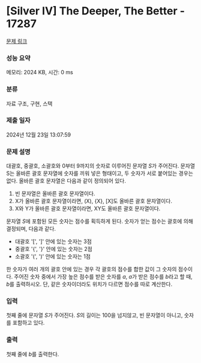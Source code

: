 # [Silver IV] The Deeper, The Better - 17287 

[문제 링크](https://www.acmicpc.net/problem/17287) 

### 성능 요약

메모리: 2024 KB, 시간: 0 ms

### 분류

자료 구조, 구현, 스택

### 제출 일자

2024년 12월 23일 13:07:59

### 문제 설명

<p>대괄호, 중괄호, 소괄호와 0부터 9까지의 숫자로 이루어진 문자열 <em>S</em>가 주어진다. 문자열 S는 올바른 괄호 문자열에 숫자를 끼워 넣은 형태이고, 두 숫자가 서로 붙어있는 경우는 없다. 올바른 괄호 문자열은 다음과 같이 정의되어 있다.</p>

<ol>
	<li>빈 문자열은 올바른 괄호 문자열이다.</li>
	<li>X가 올바른 괄호 문자열이라면, (X), {X}, [X]도 올바른 괄호 문자열이다.</li>
	<li>X와 Y가 올바른 괄호 문자열이라면, XY도 올바른 괄호 문자열이다.</li>
</ol>

<p>문자열 <em>S</em>에 포함된 모든 숫자는 점수를 획득하게 된다. 숫자가 얻는 점수는 괄호에 의해 결정되며, 다음과 같다.</p>

<ul>
	<li>대괄호 '[', ']' 안에 있는 숫자는 3점</li>
	<li>중괄호 '{', '}' 안에 있는 숫자는 2점</li>
	<li>소괄호 '(', ')' 안에 있는 숫자는 1점</li>
</ul>

<p>한 숫자가 여러 개의 괄호 안에 있는 경우 각 괄호의 점수를 합한 값이 그 숫자의 점수이다. 주어진 숫자 중에서 가장 높은 점수를 받은 숫자를 <em>a</em>, <em>a</em>가 받은 점수를 <em>b</em>라고 할 때, <em>b</em>를 출력하시오. 단, 같은 숫자이더라도 위치가 다르면 점수를 따로 계산한다.</p>

### 입력 

 <p>첫째 줄에 문자열 <em>S</em>가 주어진다. <em>S</em>의 길이는 100을 넘지않고, 빈 문자열이 아니고, 숫자를 포함하고 있다.</p>

### 출력 

 <p>첫째 줄에 <em>b</em>를 출력한다.</p>

